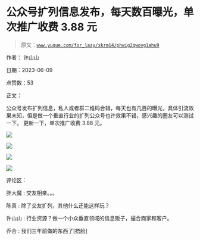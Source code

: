 # 公众号扩列信息发布，每天数百曝光，单次推广收费 3.88 元

> 原文：[`www.yuque.com/for_lazy/xkrm14/phwig2qwovg1ahu9`](https://www.yuque.com/for_lazy/xkrm14/phwig2qwovg1ahu9)

作者： 许山山

日期：2023-06-09

点赞数：53

正文：

公众号发布扩列信息，私人或者群二维码合辑，每天也有几百的曝光，具体引流效果未知，但是做一个垂直行业的扩列公众号也许效果不错，感兴趣的圈友可以测试一下。 更新一下，单次推广收费 3.88 元。

![](img/ddfaf64b4ba1dcbaf4bc78bfe30e60f8.png)

![](img/e79cc29ec90f26cdcd5017d0bceddcac.png)

![](img/bf66cf4c407dfe701d2199270cda317e.png)

![](img/0527d97101f177dab3755bcf2090d88b.png)

评论区：

胖大魔 : 交友相亲。。。

陈真 : 除了交友扩列，其他什么还能这样玩？

许山山 : 行业资源？做一个小众垂直领域的信息贩子，撮合商家和客户。

乔合 : 我们三年前做的东西了[捂脸]




